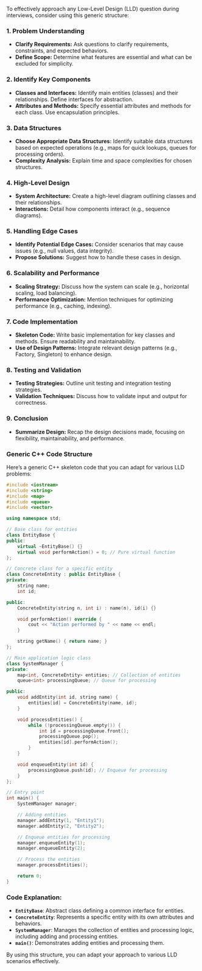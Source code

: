 To effectively approach any Low-Level Design (LLD) question during interviews, consider using this generic structure:

### 1. **Problem Understanding**
   - **Clarify Requirements:** Ask questions to clarify requirements, constraints, and expected behaviors.
   - **Define Scope:** Determine what features are essential and what can be excluded for simplicity.

### 2. **Identify Key Components**
   - **Classes and Interfaces:** Identify main entities (classes) and their relationships. Define interfaces for abstraction.
   - **Attributes and Methods:** Specify essential attributes and methods for each class. Use encapsulation principles.

### 3. **Data Structures**
   - **Choose Appropriate Data Structures:** Identify suitable data structures based on expected operations (e.g., maps for quick lookups, queues for processing orders).
   - **Complexity Analysis:** Explain time and space complexities for chosen structures.

### 4. **High-Level Design**
   - **System Architecture:** Create a high-level diagram outlining classes and their relationships.
   - **Interactions:** Detail how components interact (e.g., sequence diagrams).

### 5. **Handling Edge Cases**
   - **Identify Potential Edge Cases:** Consider scenarios that may cause issues (e.g., null values, data integrity).
   - **Propose Solutions:** Suggest how to handle these cases in design.

### 6. **Scalability and Performance**
   - **Scaling Strategy:** Discuss how the system can scale (e.g., horizontal scaling, load balancing).
   - **Performance Optimization:** Mention techniques for optimizing performance (e.g., caching, indexing).

### 7. **Code Implementation**
   - **Skeleton Code:** Write basic implementation for key classes and methods. Ensure readability and maintainability.
   - **Use of Design Patterns:** Integrate relevant design patterns (e.g., Factory, Singleton) to enhance design.

### 8. **Testing and Validation**
   - **Testing Strategies:** Outline unit testing and integration testing strategies.
   - **Validation Techniques:** Discuss how to validate input and output for correctness.

### 9. **Conclusion**
   - **Summarize Design:** Recap the design decisions made, focusing on flexibility, maintainability, and performance.

### Generic C++ Code Structure

Here’s a generic C++ skeleton code that you can adapt for various LLD problems:

```cpp
#include <iostream>
#include <string>
#include <map>
#include <queue>
#include <vector>

using namespace std;

// Base class for entities
class EntityBase {
public:
    virtual ~EntityBase() {}
    virtual void performAction() = 0; // Pure virtual function
};

// Concrete class for a specific entity
class ConcreteEntity : public EntityBase {
private:
    string name;
    int id;

public:
    ConcreteEntity(string n, int i) : name(n), id(i) {}

    void performAction() override {
        cout << "Action performed by " << name << endl;
    }

    string getName() { return name; }
};

// Main application logic class
class SystemManager {
private:
    map<int, ConcreteEntity> entities; // Collection of entities
    queue<int> processingQueue; // Queue for processing

public:
    void addEntity(int id, string name) {
        entities[id] = ConcreteEntity(name, id);
    }

    void processEntities() {
        while (!processingQueue.empty()) {
            int id = processingQueue.front();
            processingQueue.pop();
            entities[id].performAction();
        }
    }

    void enqueueEntity(int id) {
        processingQueue.push(id); // Enqueue for processing
    }
};

// Entry point
int main() {
    SystemManager manager;

    // Adding entities
    manager.addEntity(1, "Entity1");
    manager.addEntity(2, "Entity2");

    // Enqueue entities for processing
    manager.enqueueEntity(1);
    manager.enqueueEntity(2);

    // Process the entities
    manager.processEntities();

    return 0;
}
```

### Code Explanation:
- **`EntityBase`**: Abstract class defining a common interface for entities.
- **`ConcreteEntity`**: Represents a specific entity with its own attributes and behaviors.
- **`SystemManager`**: Manages the collection of entities and processing logic, including adding and processing entities.
- **`main()`**: Demonstrates adding entities and processing them.

By using this structure, you can adapt your approach to various LLD scenarios effectively.